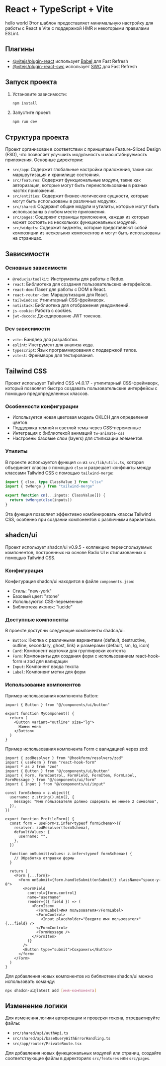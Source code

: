 # React + TypeScript + Vite

hello world
Этот шаблон предоставляет минимальную настройку для работы с React в Vite с поддержкой HMR и некоторыми правилами ESLint.

## Плагины

- [@vitejs/plugin-react](https://github.com/vitejs/vite-plugin-react/blob/main/packages/plugin-react/README.md) использует [Babel](https://babeljs.io/) для Fast Refresh
- [@vitejs/plugin-react-swc](https://github.com/vitejs/vite-plugin-react-swc) использует [SWC](https://swc.rs/) для Fast Refresh

## Запуск проекта

1. Установите зависимости:
   ```bash
   npm install
   ```

2. Запустите проект:
   ```bash
   npm run dev
   ```

## Структура проекта

Проект организован в соответствии с принципами Feature-Sliced Design (FSD), что позволяет улучшить модульность и масштабируемость приложения. Основные директории:

- `src/app`: Содержит глобальные настройки приложения, такие как маршрутизация и хранилище состояния.
- `src/features`: Содержит функциональные модули, такие как авторизация, которые могут быть переиспользованы в разных частях приложения.
- `src/entities`: Содержит бизнес-логические сущности, которые могут быть использованы в различных модулях.
- `src/shared`: Содержит общие модули и утилиты, которые могут быть использованы в любом месте приложения.
- `src/pages`: Содержит страницы приложения, каждая из которых может состоять из нескольких функциональных модулей.
- `src/widgets`: Содержит виджеты, которые представляют собой композиции из нескольких компонентов и могут быть использованы на страницах.

## Зависимости

### Основные зависимости

- `@reduxjs/toolkit`: Инструменты для работы с Redux.
- `react`: Библиотека для создания пользовательских интерфейсов.
- `react-dom`: Пакет для работы с DOM в React.
- `react-router-dom`: Маршрутизация для React.
- `tailwindcss`: Утилитарный CSS-фреймворк.
- `notistack`: Библиотека для отображения уведомлений.
- `js-cookie`: Работа с cookies.
- `jwt-decode`: Декодирование JWT токенов.

### Dev зависимости

- `vite`: Бандлер для разработки.
- `eslint`: Инструмент для анализа кода.
- `typescript`: Язык программирования с поддержкой типов.
- `vitest`: Фреймворк для тестирования.

## Tailwind CSS

Проект использует Tailwind CSS v4.0.17 - утилитарный CSS-фреймворк, который позволяет быстро создавать пользовательские интерфейсы с помощью предопределенных классов.

### Особенности конфигурации

- Используется новая цветовая модель OKLCH для определения цветов
- Поддержка темной и светлой темы через CSS-переменные
- Интеграция с библиотекой анимаций `tw-animate-css`
- Настроены базовые слои (layers) для стилизации элементов

### Утилиты

В проекте используется функция `cn` из `src/lib/utils.ts`, которая объединяет классы с помощью `clsx` и разрешает конфликты между классами Tailwind CSS с помощью `tailwind-merge`:

```typescript
import { clsx, type ClassValue } from "clsx"
import { twMerge } from "tailwind-merge"

export function cn(...inputs: ClassValue[]) {
  return twMerge(clsx(inputs))
}
```

Эта функция позволяет эффективно комбинировать классы Tailwind CSS, особенно при создании компонентов с различными вариантами.

## shadcn/ui

Проект использует shadcn/ui v0.9.5 - коллекцию переиспользуемых компонентов, построенных на основе Radix UI и стилизованных с помощью Tailwind CSS.

### Конфигурация

Конфигурация shadcn/ui находится в файле `components.json`:

- Стиль: "new-york"
- Базовый цвет: "stone"
- Используются CSS-переменные
- Библиотека иконок: "lucide"

### Доступные компоненты

В проекте доступны следующие компоненты shadcn/ui:

- `Button`: Кнопка с различными вариантами (default, destructive, outline, secondary, ghost, link) и размерами (default, sm, lg, icon)
- `Card`: Компонент карточки для группировки контента
- `Form`: Компоненты для создания форм с использованием react-hook-form и zod для валидации
- `Input`: Компонент ввода текста
- `Label`: Компонент метки для форм

### Использование компонентов

Пример использования компонента Button:

```tsx
import { Button } from "@/components/ui/button"

export function MyComponent() {
  return (
    <Button variant="outline" size="lg">
      Нажми меня
    </Button>
  )
}
```

Пример использования компонента Form с валидацией через zod:

```tsx
import { zodResolver } from "@hookform/resolvers/zod"
import { useForm } from "react-hook-form"
import * as z from "zod"
import { Button } from "@/components/ui/button"
import { Form, FormControl, FormField, FormItem, FormLabel, FormMessage } from "@/components/ui/form"
import { Input } from "@/components/ui/input"

const formSchema = z.object({
  username: z.string().min(2, {
    message: "Имя пользователя должно содержать не менее 2 символов",
  }),
})

export function ProfileForm() {
  const form = useForm<z.infer<typeof formSchema>>({
    resolver: zodResolver(formSchema),
    defaultValues: {
      username: "",
    },
  })

  function onSubmit(values: z.infer<typeof formSchema>) {
    // Обработка отправки формы
  }

  return (
    <Form {...form}>
      <form onSubmit={form.handleSubmit(onSubmit)} className="space-y-8">
        <FormField
          control={form.control}
          name="username"
          render={({ field }) => (
            <FormItem>
              <FormLabel>Имя пользователя</FormLabel>
              <FormControl>
                <Input placeholder="Введите имя пользователя" {...field} />
              </FormControl>
              <FormMessage />
            </FormItem>
          )}
        />
        <Button type="submit">Сохранить</Button>
      </form>
    </Form>
  )
}
```

Для добавления новых компонентов из библиотеки shadcn/ui можно использовать команду:

```bash
npx shadcn-ui@latest add [имя-компонента]
```

## Изменение логики

Для изменения логики авторизации и проверки токена, отредактируйте файлы:

- `src/shared/api/authApi.ts`
- `src/shared/api/baseQueryWithErrorHandling.ts`
- `src/app/router/PrivateRoute.tsx`

Для добавления новых функциональных модулей или страниц, создайте соответствующие файлы в директориях `src/features` или `src/pages`.
